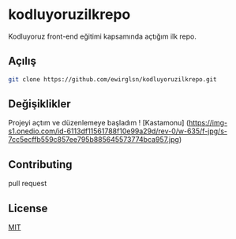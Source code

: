 # kodluyoruzilkrepo
Kodluyoruz front-end eğitimi kapsamında açtığım ilk repo.

## Açılış

```bash
git clone https://github.com/ewirglsn/kodluyoruzilkrepo.git
```

## Değişiklikler
Projeyi açtım ve düzenlemeye başladım 
! [Kastamonu] (https://img-s1.onedio.com/id-6113df11561788f10e99a29d/rev-0/w-635/f-jpg/s-7cc5ecffb559c857ee795b885645573774bca957.jpg)

## Contributing
pull request

## License
[MIT](https://choosealicense.com/licenses/mit/)


